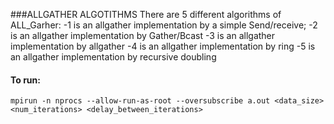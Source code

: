###ALLGATHER ALGOTITHMS
There are 5 different algorithms of ALL_Garher:
 -1  is an allgather implementation by a simple Send/receive;
 -2  is an allgather implementation by Gather/Bcast
 -3  is an allgather implementation by allgather
 -4  is an allgather implementation by ring
 -5  is an allgather implementation by recursive doubling


#### To run: 
```
mpirun -n nprocs --allow-run-as-root --oversubscribe a.out <data_size> <num_iterations> <delay_between_iterations>
```